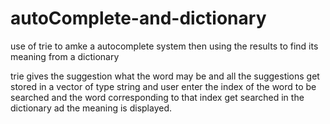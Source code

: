 # autoComplete-and-dictionary
use of trie to amke a autocomplete system then using the results to find its meaning from a dictionary

trie gives the suggestion what the word may be and all the suggestions get stored in a vector of type string and user enter the index of the word to be searched and the word corresponding to that index get searched in the dictionary ad the meaning is displayed.
